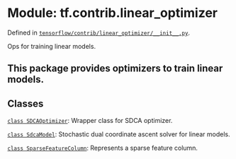 <div itemscope itemtype="http://developers.google.com/ReferenceObject">
<meta itemprop="name" content="tf.contrib.linear_optimizer" />
<meta itemprop="path" content="Stable" />
</div>

# Module: tf.contrib.linear_optimizer



Defined in [`tensorflow/contrib/linear_optimizer/__init__.py`](https://www.tensorflow.org/code/tensorflow/contrib/linear_optimizer/__init__.py).

Ops for training linear models.

## This package provides optimizers to train linear models.


## Classes

[`class SDCAOptimizer`](../../tf/contrib/linear_optimizer/SDCAOptimizer.md): Wrapper class for SDCA optimizer.

[`class SdcaModel`](../../tf/contrib/linear_optimizer/SdcaModel.md): Stochastic dual coordinate ascent solver for linear models.

[`class SparseFeatureColumn`](../../tf/contrib/linear_optimizer/SparseFeatureColumn.md): Represents a sparse feature column.

